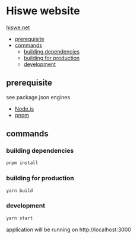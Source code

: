 # Hiswe website

[hiswe.net](http://hiswe.net)

<!-- START doctoc generated TOC please keep comment here to allow auto update -->
<!-- DON'T EDIT THIS SECTION, INSTEAD RE-RUN doctoc TO UPDATE -->

- [prerequisite](#prerequisite)
- [commands](#commands)
  - [building dependencies](#building-dependencies)
  - [building for production](#building-for-production)
  - [development](#development)

<!-- END doctoc generated TOC please keep comment here to allow auto update -->

## prerequisite

see package.json engines

- [Node.js](https://nodejs.org/en/)
- [pnpm](https://pnpm.io/)

## commands

### building dependencies

```sh
pnpm install
```

### building for production

```sh
yarn build
```

### development

```sh
yarn start
```

application will be running on http://localhost:3000
